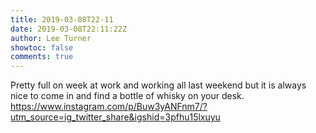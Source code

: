 ```yaml
---
title: 2019-03-08T22-11
date: 2019-03-08T22:11:22Z
author: Lee Turner
showtoc: false
comments: true
---
```


Pretty full on week at work and working all last weekend but it is always nice to come in and find a bottle of whisky on your desk. https://www.instagram.com/p/Buw3yANFnm7/?utm_source=ig_twitter_share&igshid=3pfhu15lxuyu

